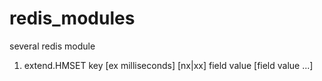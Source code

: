 # redis_modules
several redis module

1. extend.HMSET key [ex milliseconds] [nx|xx] field value [field value ...]
